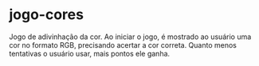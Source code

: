 # jogo-cores
 Jogo de adivinhação da cor.
  Ao iniciar o jogo, é mostrado ao usuário uma cor no formato RGB, precisando acertar a cor correta. Quanto menos tentativas o usuário usar, mais pontos ele ganha.
